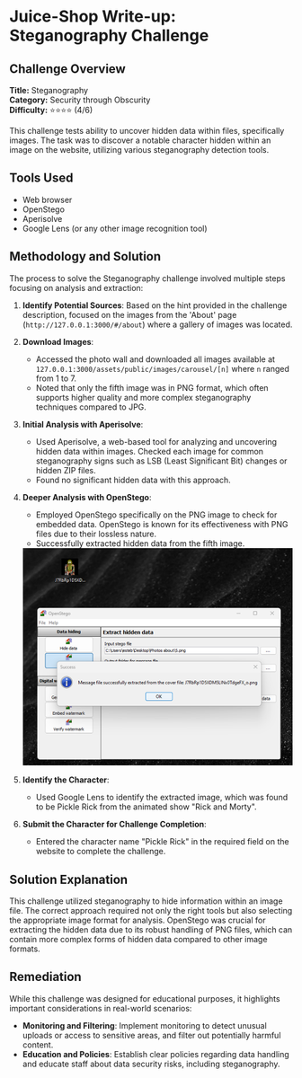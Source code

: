 # Juice-Shop Write-up: Steganography Challenge

## Challenge Overview

**Title:** Steganography\
**Category:** Security through Obscurity\
**Difficulty:** ⭐⭐⭐⭐ (4/6)

This challenge tests ability to uncover hidden data within files, specifically images. The task was to discover a notable character hidden within an image on the website, utilizing various steganography detection tools.

## Tools Used

- Web browser
- OpenStego
- Aperisolve
- Google Lens (or any other image recognition tool)

## Methodology and Solution

The process to solve the Steganography challenge involved multiple steps focusing on analysis and extraction:

1. **Identify Potential Sources**: Based on the hint provided in the challenge description, focused on the images from the 'About' page (`http://127.0.0.1:3000/#/about`) where a gallery of images was located.

2. **Download Images**:
   - Accessed the photo wall and downloaded all images available at `127.0.0.1:3000/assets/public/images/carousel/[n]` where `n` ranged from 1 to 7.
   - Noted that only the fifth image was in PNG format, which often supports higher quality and more complex steganography techniques compared to JPG.

3. **Initial Analysis with Aperisolve**:
   - Used Aperisolve, a web-based tool for analyzing and uncovering hidden data within images. Checked each image for common steganography signs such as LSB (Least Significant Bit) changes or hidden ZIP files.
   - Found no significant hidden data with this approach.

4. **Deeper Analysis with OpenStego**:
   - Employed OpenStego specifically on the PNG image to check for embedded data. OpenStego is known for its effectiveness with PNG files due to their lossless nature.
   - Successfully extracted hidden data from the fifth image.

   <img src="../assets/difficulty4/steganography.png" alt="open stego" width="700px">

5. **Identify the Character**:
   - Used Google Lens to identify the extracted image, which was found to be Pickle Rick from the animated show "Rick and Morty".

6. **Submit the Character for Challenge Completion**:
   - Entered the character name "Pickle Rick" in the required field on the website to complete the challenge.

## Solution Explanation

This challenge utilized steganography to hide information within an image file. The correct approach required not only the right tools but also selecting the appropriate image format for analysis. OpenStego was crucial for extracting the hidden data due to its robust handling of PNG files, which can contain more complex forms of hidden data compared to other image formats.

## Remediation

While this challenge was designed for educational purposes, it highlights important considerations in real-world scenarios:
- **Monitoring and Filtering**: Implement monitoring to detect unusual uploads or access to sensitive areas, and filter out potentially harmful content.
- **Education and Policies**: Establish clear policies regarding data handling and educate staff about data security risks, including steganography.

